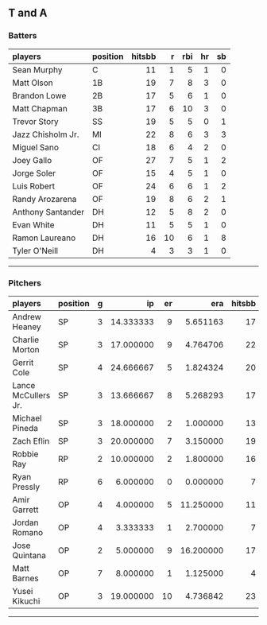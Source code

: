 ## T and A

### Batters

 
|players           |position | hitsbb|  r| rbi| hr| sb| 
|:-----------------|:--------|------:|--:|---:|--:|--:| 
|Sean Murphy       |C        |     11|  1|   5|  1|  0| 
|Matt Olson        |1B       |     19|  7|   8|  3|  0| 
|Brandon Lowe      |2B       |     17|  5|   6|  1|  0| 
|Matt Chapman      |3B       |     17|  6|  10|  3|  0| 
|Trevor Story      |SS       |     19|  5|   5|  0|  1| 
|Jazz Chisholm Jr. |MI       |     22|  8|   6|  3|  3| 
|Miguel Sano       |CI       |     18|  6|   4|  2|  0| 
|Joey Gallo        |OF       |     27|  7|   5|  1|  2| 
|Jorge Soler       |OF       |     15|  4|   5|  1|  0| 
|Luis Robert       |OF       |     24|  6|   6|  1|  2| 
|Randy Arozarena   |OF       |     19|  8|   6|  2|  1| 
|Anthony Santander |DH       |     12|  5|   8|  2|  0| 
|Evan White        |DH       |     11|  5|   5|  1|  0| 
|Ramon Laureano    |DH       |     16| 10|   6|  1|  8| 
|Tyler O'Neill     |DH       |      4|  3|   3|  1|  0| 

* * *

### Pitchers

 
|players             |position |  g|        ip| er|       era| hitsbb|      whip| so|  w| sv| 
|:-------------------|:--------|--:|---------:|--:|---------:|------:|---------:|--:|--:|--:| 
|Andrew Heaney       |SP       |  3| 14.333333|  9|  5.651163|     17| 1.1860465| 19|  1|  0| 
|Charlie Morton      |SP       |  3| 17.000000|  9|  4.764706|     22| 1.2941176| 21|  1|  0| 
|Gerrit Cole         |SP       |  4| 24.666667|  5|  1.824324|     20| 0.8108108| 39|  2|  0| 
|Lance McCullers Jr. |SP       |  3| 13.666667|  8|  5.268293|     17| 1.2439024| 16|  1|  0| 
|Michael Pineda      |SP       |  3| 18.000000|  2|  1.000000|     13| 0.7222222| 17|  1|  0| 
|Zach Eflin          |SP       |  3| 20.000000|  7|  3.150000|     19| 0.9500000| 16|  1|  0| 
|Robbie Ray          |RP       |  2| 10.000000|  2|  1.800000|     16| 1.6000000|  6|  0|  0| 
|Ryan Pressly        |RP       |  6|  6.000000|  0|  0.000000|      7| 1.1666667|  6|  1|  1| 
|Amir Garrett        |OP       |  4|  4.000000|  5| 11.250000|     11| 2.7500000|  3|  0|  2| 
|Jordan Romano       |OP       |  4|  3.333333|  1|  2.700000|      7| 2.1000000|  4|  1|  0| 
|Jose Quintana       |OP       |  2|  5.000000|  9| 16.200000|     17| 3.4000000|  9|  0|  0| 
|Matt Barnes         |OP       |  7|  8.000000|  1|  1.125000|      4| 0.5000000| 15|  1|  2| 
|Yusei Kikuchi       |OP       |  3| 19.000000| 10|  4.736842|     23| 1.2105263| 19|  0|  0| 


* * *


